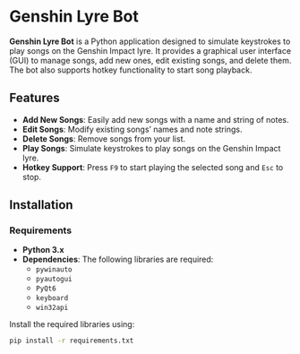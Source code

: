 # Genshin Lyre Bot

**Genshin Lyre Bot** is a Python application designed to simulate keystrokes to play songs on the Genshin Impact lyre. It provides a graphical user interface (GUI) to manage songs, add new ones, edit existing songs, and delete them. The bot also supports hotkey functionality to start song playback.

## Features

- **Add New Songs**: Easily add new songs with a name and string of notes.
- **Edit Songs**: Modify existing songs’ names and note strings.
- **Delete Songs**: Remove songs from your list.
- **Play Songs**: Simulate keystrokes to play songs on the Genshin Impact lyre.
- **Hotkey Support**: Press `F9` to start playing the selected song and `Esc` to stop.

## Installation

### Requirements

- **Python 3.x**
- **Dependencies**: The following libraries are required:
  - `pywinauto`
  - `pyautogui`
  - `PyQt6`
  - `keyboard`
  - `win32api`

Install the required libraries using:

```bash
pip install -r requirements.txt
